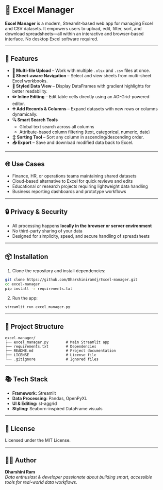 # 📁 Excel Manager

**Excel Manager** is a modern, Streamlit-based web app for managing Excel and CSV datasets. It empowers users to upload, edit, filter, sort, and download spreadsheets—all within an interactive and browser-based interface. No desktop Excel software required.  

---

## 💼 Features

- **📂 Multi-file Upload** – Work with multiple `.xlsx` and `.csv` files at once.  
- **📑 Sheet-aware Navigation** – Select and view sheets from multi-sheet Excel workbooks.  
- **📄 Styled Data View** – Display DataFrames with gradient highlights for better readability.  
- **✏️ Inline Editing** – Edit table cells directly using an AG-Grid-powered editor.  
- **➕ Add Records & Columns** – Expand datasets with new rows or columns dynamically.  
- **🔍 Smart Search Tools**  
  - Global text search across all columns  
  - Attribute-based column filtering (text, categorical, numeric, date)  
- **↕ Sorting Tool** – Sort any column in ascending/descending order.  
- **📥 Export** – Save and download modified data back to Excel.  

---

## 🌐 Use Cases

- Finance, HR, or operations teams maintaining shared datasets  
- Cloud-based alternative to Excel for quick reviews and edits  
- Educational or research projects requiring lightweight data handling  
- Business reporting dashboards and prototype workflows  

---

## 🔒 Privacy & Security

- All processing happens **locally in the browser or server environment**  
- No third-party sharing of your data  
- Designed for simplicity, speed, and secure handling of spreadsheets  

---

## 📦 Installation

1. Clone the repository and install dependencies:

```bash
git clone https://github.com/Dharshiniramdj/Excel-manager.git
cd excel-manager
pip install -r requirements.txt
```

2. Run the app:

```bash
streamlit run excel_manager.py
```

---

## 📂 Project Structure

```
excel-manager/
├── excel_manager.py        # Main Streamlit app
├── requirements.txt        # Dependencies
├── README.md               # Project documentation
├── LICENSE                 # License file
└── .gitignore              # Ignored files
```

---

## 📚 Tech Stack

- **Framework:** Streamlit  
- **Data Processing:** Pandas, OpenPyXL  
- **UI & Editing:** st-aggrid  
- **Styling:** Seaborn-inspired DataFrame visuals  

---

## 📄 License

Licensed under the MIT License.  

---

## 👩‍💻 Author

**Dharshini Ram**  
_Data enthusiast & developer passionate about building smart, accessible tools for real-world data workflows._  
